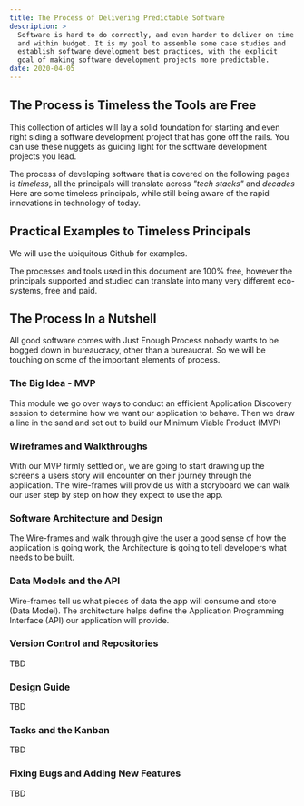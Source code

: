 ```yaml
---
title: The Process of Delivering Predictable Software
description: > 
  Software is hard to do correctly, and even harder to deliver on time
  and within budget. It is my goal to assemble some case studies and
  establish software development best practices, with the explicit
  goal of making software development projects more predictable. 
date: 2020-04-05
---
```


## The Process is Timeless the Tools are Free

This collection of articles will lay a solid foundation for starting
and even right siding a software development project that has gone off
the rails. You can use these nuggets as guiding light for the software
development projects you lead.

The process of developing software that is covered on the following
pages is _timeless_, all the principals will translate across _"tech
stacks"_ and _decades_ Here are some timeless principals, while still
being aware of the rapid innovations in technology of today.

## Practical Examples to Timeless Principals

We will use the ubiquitous Github for examples.

The processes and tools used in this document are 100% free, however
the principals supported and studied can translate into many very
different eco-systems, free and paid.

## The Process In a Nutshell

All good software comes with Just Enough Process nobody wants to be
bogged down in bureaucracy, other than a bureaucrat. So we will be
touching on some of the important elements of process.

### The Big Idea - MVP

This module we go over ways to conduct an efficient Application
Discovery session to determine how we want our application to
behave. Then we draw a line in the sand and set out to build our
Minimum Viable Product (MVP) 

### Wireframes and Walkthroughs

With our MVP firmly settled on, we are going to start drawing up the
screens a users story will encounter on their journey through the
application.  The wire-frames will provide us with a storyboard we can
walk our user step by step on how they expect to use the app.

### Software Architecture and Design

The Wire-frames and walk through give the user a good sense of how the
application is going work, the Architecture is going to tell
developers what needs to be built. 

### Data Models and the API

Wire-frames tell us what pieces of data the app will consume and store
(Data Model). The architecture helps define the Application
Programming Interface (API) our application will provide. 

### Version Control and Repositories

TBD

### Design Guide

TBD

### Tasks and the Kanban

TBD

### Fixing Bugs and Adding New Features

TBD

